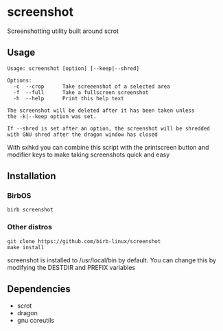 # screenshot
Screenshotting utility built around scrot

## Usage
```
Usage: screenshot [option] [--keep|--shred]

Options:
  -c  --crop      Take screeenshot of a selected area
  -f  --full      Take a fullscreen screenshot
  -h  --help      Print this help text

The screenshot will be deleted after it has been taken unless
the -k|--keep option was set.

If --shred is set after an option, the screenshot will be shredded
with GNU shred after the dragon window has closed
```

With sxhkd you can combine this script with the printscreen button and modifier keys to make taking screenshots quick and easy

## Installation
### BirbOS
```
birb screenshot
```

### Other distros
```
git clone https://github.com/birb-linux/screenshot
make install
```
screenshot is installed to /usr/local/bin by default. You can change this by modifying the DESTDIR and PREFIX variables

## Dependencies
- scrot
- dragon
- gnu coreutils
